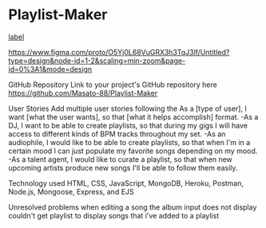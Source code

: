 # Playlist-Maker
[label](https://media.git.generalassemb.ly/user/49388/files/214cd969-ee64-4187-a01e-880a47276709)

https://www.figma.com/proto/O5Yj0L68VuGRX3h3TqJ3lf/Untitled?type=design&node-id=1-2&scaling=min-zoom&page-id=0%3A1&mode=design

GitHub Repository
Link to your project's GitHub repository here
https://github.com/Masato-88/Playlist-Maker

User Stories
Add multiple user stories following the As a [type of user], I want [what the user wants], so that [what it helps accomplish] format.
-As a DJ, I want to be able to create playlists, so that during my gigs I will have access to different kinds of BPM tracks throughout my set.
-As an audiophile, I would like to be able to create playlists, so that when I'm in a certain mood I can just populate my favorite songs depending on my mood.
-As a talent agent, I would like to curate a playlist, so that when new upcoming artists produce new songs I'll be able to follow them easily.

Technology used
HTML, CSS, JavaScript, MongoDB, Heroku, Postman, Node.js, Mongoose, Express, and EJS

Unresolved problems
when editing a song the album input does not display
couldn't get playlist to display songs that i've added to a playlist
